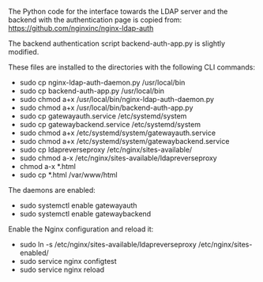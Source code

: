 The Python code for the interface towards the LDAP server and the backend with the authentication page
is copied from: https://github.com/nginxinc/nginx-ldap-auth

The backend authentication script backend-auth-app.py is slightly modified.

These files are installed to the directories with the following CLI commands:
* sudo cp nginx-ldap-auth-daemon.py /usr/local/bin
* sudo cp backend-auth-app.py /usr/local/bin
* sudo chmod a+x /usr/local/bin/nginx-ldap-auth-daemon.py
* sudo chmod a+x /usr/local/bin/backend-auth-app.py
* sudo cp gatewayauth.service /etc/systemd/system
* sudo cp gatewaybackend.service /etc/systemd/system 
* sudo chmod a+x /etc/systemd/system/gatewayauth.service
* sudo chmod a+x /etc/systemd/system/gatewaybackend.service
* sudo cp ldapreverseproxy /etc/nginx/sites-available/
* sudo chmod a-x /etc/nginx/sites-available/ldapreverseproxy
* chmod a-x *.html
* sudo cp *.html /var/www/html

The daemons are enabled:
* sudo systemctl enable gatewayauth
* sudo systemctl enable gatewaybackend

Enable the Nginx configuration and reload it:
* sudo ln -s /etc/nginx/sites-available/ldapreverseproxy /etc/nginx/sites-enabled/
* sudo service nginx configtest
* sudo service nginx reload
